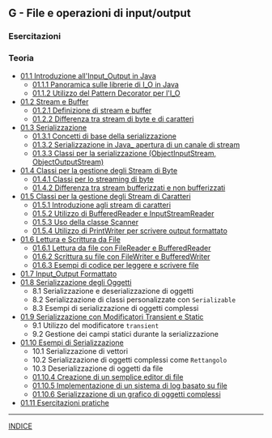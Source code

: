 ## G - File e operazioni di input/output
### Esercitazioni
### Teoria 
   - [01.1 Introduzione all'Input_Output in Java](<01.1 Introduzione all'Input_Output in Java.md>)
      - [01.1.1 Panoramica sulle librerie di I_O in Java](<01.1.1 Panoramica sulle librerie di I_O in Java.md>)
      - [01.1.2 Utilizzo del Pattern Decorator per l'I_O](<01.1.2 Utilizzo del Pattern Decorator per l'I_O.md>)
   - [01.2 Stream e Buffer](<01.2 Stream e Buffer.md>)
      - [01.2.1 Definizione di stream e buffer](<01.2.1 Definizione di stream e buffer.md>)
      - [01.2.2 Differenza tra stream di byte e di caratteri](<01.2.2 Differenza tra stream di byte e di caratteri.md>)
   - [01.3 Serializzazione](<01.3 Serializzazione.md>)
      - [01.3.1 Concetti di base della serializzazione](<01.3.1 Concetti di base della serializzazione.md>)
      - [01.3.2 Serializzazione in Java_ apertura di un canale di stream](<01.3.2 Serializzazione in Java_ apertura di un canale di stream.md>)
      - [01.3.3 Classi per la serializzazione (ObjectInputStream, ObjectOutputStream)](<01.3.3 Classi per la serializzazione (ObjectInputStream, ObjectOutputStream).md>)
   - [01.4 Classi per la gestione degli Stream di Byte](<01.4 Classi per la gestione degli Stream di Byte.md>)
      - [01.4.1 Classi per lo streaming di byte](<01.4.1 Classi per lo streaming di byte.md>)
      - [01.4.2 Differenza tra stream bufferizzati e non bufferizzati](<01.4.2 Differenza tra stream bufferizzati e non bufferizzati.md>)
   - [01.5 Classi per la gestione degli Stream di Caratteri](<01.5 Classi per la gestione degli Stream di Caratteri.md>)
      - [01.5.1 Introduzione agli stream di caratteri](<01.5.1 Introduzione agli stream di caratteri.md>)
      - [01.5.2 Utilizzo di BufferedReader e InputStreamReader](<01.5.2 Utilizzo di BufferedReader e InputStreamReader.md>)
      - [01.5.3 Uso della classe Scanner](<01.5.3 Uso della classe Scanner.md>)
      - [01.5.4 Utilizzo di PrintWriter per scrivere output formattato](<01.5.4 Utilizzo di PrintWriter per scrivere output formattato.md>)
   - [01.6 Lettura e Scrittura da File](<01.6 Lettura e Scrittura da Files.md>)
      - [01.6.1 Lettura da file con FileReader e BufferedReader](<01.6.1 Lettura da file con FileReader e BufferedReader.md>)
      - [01.6.2 Scrittura su file con FileWriter e BufferedWriter](<01.6.2 Scrittura su file con FileWriter e BufferedWriter.md>)
      - [01.6.3 Esempi di codice per leggere e scrivere file](<01.6.3 Esempi di codice per leggere e scrivere file.md>)
   - [01.7 Input_Output Formattato](<01.7 Input_Output Formattato.md>)
   - [01.8 Serializzazione degli Oggetti](<01.8 Serializzazione degli Oggetti.md>)
      - 8.1 Serializzazione e deserializzazione di oggetti
      - 8.2 Serializzazione di classi personalizzate con `Serializable`
      - 8.3 Esempi di serializzazione di oggetti complessi
   - [01.9 Serializzazione con Modificatori Transient e Static](<01.9 Serializzazione con Modificatori Transient e Static.md>)
      - 9.1 Utilizzo del modificatore `transient`
      - 9.2 Gestione dei campi statici durante la serializzazione
   - [01.10 Esempi di Serializzazione](<01.10 Esempi di Serializzazione.md>)
      - 10.1 Serializzazione di vettori
      - 10.2 Serializzazione di oggetti complessi come `Rettangolo`
      - 10.3 Deserializzazione di oggetti da file
      - [01.10.4 Creazione di un semplice editor di file](<01.10.4 Creazione di un semplice editor di file.md>)
      - [01.10.5 Implementazione di un sistema di log basato su file](<01.10.5 Implementazione di un sistema di log basato su file.md>)
      - [01.10.6 Serializzazione di un grafico di oggetti complessi](<01.10.6 Serializzazione di un grafico di oggetti complessi.md>)
   - [01.11 Esercitazioni pratiche](<01.11 Esercitazioni pratiche.md>)
   

--- 
[INDICE](../README.md) 
